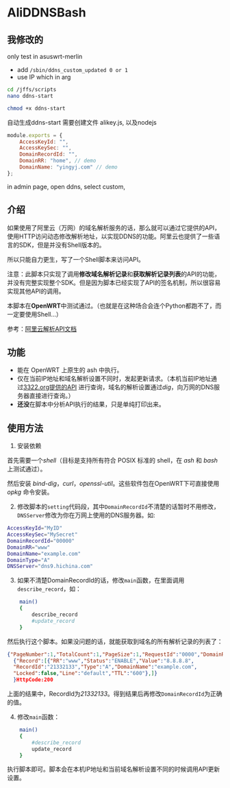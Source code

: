# AliDDNSBash

## 我修改的

only test in asuswrt-merlin

- add `/sbin/ddns_custom_updated 0 or 1`
- use IP which in arg

```bash
cd /jffs/scripts
nano ddns-start

chmod +x ddns-start
```

自动生成ddns-start  需要创建文件 alikey.js, 以及nodejs

```js
module.exports = {
    AccessKeyId: "",
    AccessKeySec: "",
    DomainRecordId: "",
    DomainRR: "home", // demo
    DomainName: "yingyj.com" // demo
};
```

in admin page, open ddns, select custom,

## 介绍

如果使用了阿里云（万网）的域名解析服务的话，那么就可以通过它提供的API，使用HTTP访问动态修改解析地址，以实现DDNS的功能。阿里云也提供了一些语言的SDK，但是并没有Shell版本的。

所以只能自力更生，写了一个Shell脚本来访问API。

注意：此脚本只实现了调用**修改域名解析记录**和**获取解析记录列表**的API的功能，并没有完整实现整个SDK。但是因为脚本已经实现了API的签名机制，所以很容易实现其他API的调用。

本脚本在**OpenWRT**中测试通过。（也就是在这种场合会连个Python都跑不了，而一定要使用Shell…）

参考：[阿里云解析API文档](https://help.aliyun.com/document_detail/29739.html)

## 功能

* 能在 OpenWRT 上原生的 ash 中执行。
* 仅在当前IP地址和域名解析设置不同时，发起更新请求。（本机当前IP地址通过[3322.org提供的API](http://members.3322.org/dyndns/getip) 进行查询，域名的解析设置通过*dig*，向万网的DNS服务器直接进行查询。）
* **还没**在脚本中分析API执行的结果，只是单纯打印出来。

## 使用方法

1. 安装依赖

首先需要一个*shell*（目标是支持所有符合 POSIX 标准的 shell，在 *ash* 和 *bash* 上测试通过）。

然后安装 *bind-dig*，*curl*，*openssl-util*。这些软件包在OpenWRT下可直接使用 *opkg* 命令安装。

2. 修改脚本的`setting`代码段，其中`DomainRecordId`不清楚的话暂时不用修改，`DNSServer`修改为你在万网上使用的DNS服务器。如:
```sh
AccessKeyId="MyID"
AccessKeySec="MySecret"
DomainRecordId="00000"
DomainRR="www"
DomainName="example.com"
DomainType="A"
DNSServer="dns9.hichina.com"
```

3. 如果不清楚DomainRecordId的话，修改`main`函数，在里面调用`describe_record`，如：
```sh
	main()
	{
		describe_record
		#update_record
	}
```
  然后执行这个脚本。如果没问题的话，就能获取到域名的所有解析记录的列表了：
```JSON
{"PageNumber":1,"TotalCount":1,"PageSize":1,"RequestId":"0000","DomainRecords":
  {"Record":[{"RR":"www","Status":"ENABLE","Value":"8.8.8.8",
  "RecordId":"21332133","Type":"A","DomainName":"example.com",
  "Locked":false,"Line":"default","TTL":"600"},]}
  }HttpCode:200
```
  上面的结果中，RecordId为*21332133*。得到结果后再修改`DomainRecordId`为正确的值。
  
4. 修改`main`函数：
```sh
	main()
	{
		#describe_record
		update_record
	}
```
  执行脚本即可。脚本会在本机IP地址和当前域名解析设置不同的时候调用API更新设置。
